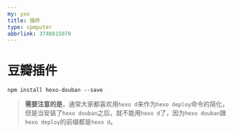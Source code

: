 ```yaml
---
my: yxx
title: 插件
type: cpmputer
abbrlink: 3740815079
---
```




# 豆瓣插件

```
npm install hexo-douban --save
```

> **需要注意的是**，通常大家都喜欢用`hexo d`来作为`hexo deploy`命令的简化，但是当安装了`hexo douban`之后，就不能用`hexo d`了，因为`hexo douban`跟`hexo deploy`的前缀都是`hexo d`。